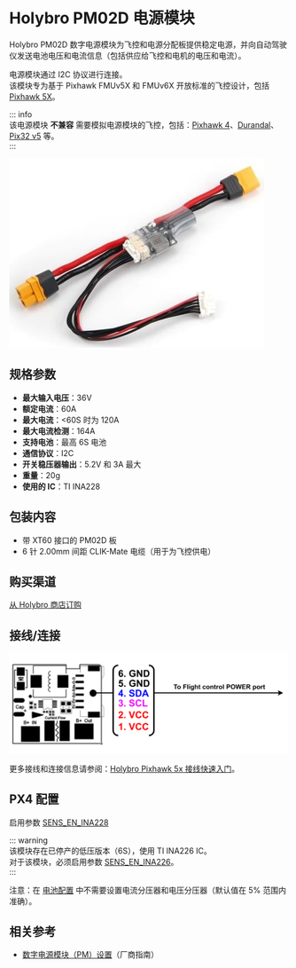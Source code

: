 # Holybro PM02D 电源模块

Holybro PM02D 数字电源模块为飞控和电源分配板提供稳定电源，并向自动驾驶仪发送电池电压和电流信息（包括供应给飞控和电机的电压和电流）。

电源模块通过 I2C 协议进行连接。  
该模块专为基于 Pixhawk FMUv5X 和 FMUv6X 开放标准的飞控设计，包括 [Pixhawk 5X](../flight_controller/pixhawk5x.md)。

::: info  
该电源模块 **不兼容** 需要模拟电源模块的飞控，包括：[Pixhawk 4](../flight_controller/pixhawk4.md)、[Durandal](../flight_controller/durandal.md)、[Pix32 v5](../flight_controller/holybro_pix32_v5.md) 等。  
:::

![PM02D](../../assets/hardware/power_module/holybro_pm02d/pm02d_hero.jpg)

## 规格参数

- **最大输入电压**：36V  
- **额定电流**：60A  
- **最大电流**：<60S 时为 120A  
- **最大电流检测**：164A  
- **支持电池**：最高 6S 电池  
- **通信协议**：I2C  
- **开关稳压器输出**：5.2V 和 3A 最大  
- **重量**：20g  
- **使用的 IC**：TI INA228  

## 包装内容

- 带 XT60 接口的 PM02D 板  
- 6 针 2.00mm 间距 CLIK-Mate 电缆（用于为飞控供电）  

## 购买渠道

[从 Holybro 商店订购](https://holybro.com/products/pm02d-power-module)

## 接线/连接

![pm02d_pinout](../../assets/hardware/power_module/holybro_pm02d/pm02d_pinout.png)

更多接线和连接信息请参阅：[Holybro Pixhawk 5x 接线快速入门](../assembly/quick_start_pixhawk5x.md)。

## PX4 配置

启用参数 [SENS_EN_INA228](../advanced_config/parameter_reference.md#SENS_EN_INA228)

::: warning  
该模块存在已停产的低压版本（6S），使用 TI INA226 IC。  
对于该模块，必须启用参数 [SENS_EN_INA226](../advanced_config/parameter_reference.md#SENS_EN_INA226)。  
:::

注意：在 [电池配置](../config/battery.md) 中不需要设置电流分压器和电压分压器（默认值在 5% 范围内准确）。

## 相关参考

- [数字电源模块（PM）设置](https://docs.holybro.com/power-module-and-pdb/power-module/digital-power-module-pm-setup#px4-setup)（厂商指南）